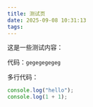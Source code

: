 ```yaml
---
title: 测试页
date: 2025-09-08 10:31:13
tags:
---
```


这是一些测试内容：

代码：`gegegegegeg`

多行代码：

```javascript
console.log("hello");
console.log(1 + 1);
```

